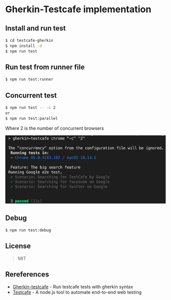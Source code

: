 # Gherkin-Testcafe implementation

## Install and run test

```sh
$ cd testcafe-gherkin
$ npm install -d
$ npm run test
```

## Run test from runner file

```sh
$ npm run test:runner
```

## Concurrent test

```sh
$ npm run test -- -c 2
or
$ npm run test:parallel
```

Where 2 is the number of concurrent browsers

![Image of Yaktocat](images/console.png)


## Debug

```sh
$ npm run test:debug
```

License
----

> MIT


Rereferences
----

* [Gherkin-testcafe] - Run testcafe tests with gherkin syntax
* [Testcafe] - A node.js tool to automate end-to-end web testing



[Gherkin-testcafe]: <https://github.com/kiwigrid/gherkin-testcafe>
[Testcafe]: <https://devexpress.github.io/testcafe/>